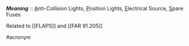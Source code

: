 ***Meaning*** :: <u>A</u>nti-Collision Lights, <u>P</u>osition Lights, <u>E</u>lectrical Source, <u>S</u>pare Fuses

Related to [[FLAPS]] and [[FAR 91.205]]

#acronym